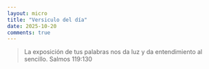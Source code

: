 ```yaml
---
layout: micro
title: "Versiculo del día"
date: 2025-10-20
comments: true
---
```


>La exposición de tus palabras nos da luz y da entendimiento al sencillo. Salmos 119:130
